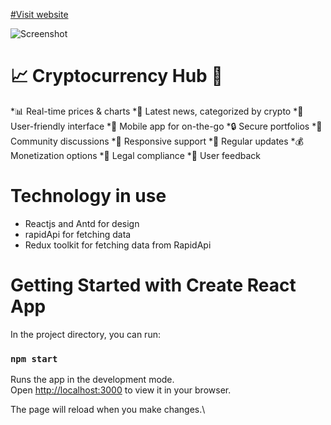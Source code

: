 [#Visit website](https://cryptobase-devmilad.vercel.app/)

![Screenshot](https://cdn.sanity.io/images/4aqurx4h/production/d46f1788a2ab8102c0c10b541aad86799bf660cb-1280x720.png)

# 📈 Cryptocurrency Hub 🚀

*📊 Real-time prices & charts
*📰 Latest news, categorized by crypto
*🤖 User-friendly interface
*📱 Mobile app for on-the-go
*🔒 Secure portfolios
*📣 Community discussions
*🤝 Responsive support
*🔄 Regular updates
*💰 Monetization options
*📜 Legal compliance
*📣 User feedback

# Technology in use

* Reactjs and Antd for design
* rapidApi for fetching data
* Redux toolkit for fetching data from RapidApi

# Getting Started with Create React App

In the project directory, you can run:

### `npm start`

Runs the app in the development mode.\
Open [http://localhost:3000](http://localhost:3000) to view it in your browser.

The page will reload when you make changes.\
